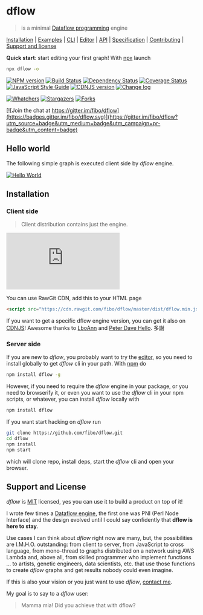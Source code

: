 # dflow

> is a minimal [Dataflow programming][dataflow-wikipedia] engine

[Installation](#installation) |
[Examples] |
[CLI] |
[Editor][editor] |
[API] |
[Specification][specification] |
[Contributing] |
[Support and license](#support-and-license)

**Quick start**: start editing your first graph! With [npx](https://www.npmjs.com/package/npx) launch

```bash
npx dflow -o
```

[![NPM version](https://badge.fury.io/js/dflow.svg)](http://badge.fury.io/js/dflow)
[![Build Status](https://travis-ci.org/fibo/dflow.svg?branch=master)](https://travis-ci.org/fibo/dflow?branch=master)
[![Dependency Status](https://david-dm.org/fibo/dflow.svg)](https://david-dm.org/fibo/dflow)
[![Coverage Status](https://coveralls.io/repos/fibo/dflow/badge.svg?branch=master)](https://coveralls.io/r/fibo/dflow?branch=master)
[![JavaScript Style Guide](https://img.shields.io/badge/code_style-standard-brightgreen.svg)](https://standardjs.com)
[![CDNJS version](https://img.shields.io/cdnjs/v/dflow.svg)](https://cdnjs.com/libraries/dflow)
[![Change log](https://img.shields.io/badge/change-log-blue.svg)](http://g14n.info/dflow/changelog)

[![Whatchers](http://g14n.info/svg/github/watchers/dflow.svg)](https://github.com/fibo/dflow/watchers) [![Stargazers](http://g14n.info/svg/github/stars/dflow.svg)](https://github.com/fibo/dflow/stargazers) [![Forks](http://g14n.info/svg/github/forks/dflow.svg)](https://github.com/fibo/dflow/network/members)

[![Join the chat at https://gitter.im/fibo/dflow](https://badges.gitter.im/fibo/dflow.svg)](https://gitter.im/fibo/dflow?utm_source=badge&utm_medium=badge&utm_campaign=pr-badge&utm_content=badge)

## Hello world

The following simple graph is executed client side by *dflow* engine.

[![Hello World](http://g14n.info/dflow/svg/hello-world.svg)][hello-world]

## Installation

### Client side

> Client distribution contains just the engine.

[![Badge size](https://badge-size.herokuapp.com/fibo/dflow/master/dist/dflow.min.js)](https://github.com/fibo/dflow/blob/master/dist/dflow.min.js)

You can use RawGit CDN, add this to your HTML page

```html
<script src="https://cdn.rawgit.com/fibo/dflow/master/dist/dflow.min.js"></script>
```

If you want to get a specific dflow engine version, you can get it also on [CDNJS]!
Awesome thanks to [LboAnn](https://github.com/extend1994) and [Peter Dave Hello](https://github.com/PeterDaveHello). 多謝

### Server side

If you are new to *dflow*, you probably want to try the [editor], so you need to install globally to get *dflow* cli in your path.
With [npm](https://npmjs.org/) do

```bash
npm install dflow -g
```

However, if you need to require the *dflow* engine in your package, or you need to browserify it, or even you want to use the *dflow* cli in your npm scripts, or whatever, you can install *dflow* locally with

```bash
npm install dflow
```

If you want start hacking on *dflow* run

```bash
git clone https://github.com/fibo/dflow.git
cd dflow
npm install
npm start
```

which will clone repo, install deps, start the *dflow* cli and open your browser.

## Support and License

*dflow* is [MIT](http://g14n.info/mit-license) licensed, yes you can use it to build a product on top of it!

I wrote few times a [Dataflow engine][dataflow-wikipedia], the first one was PNI (Perl Node Interface) and the design evolved until I could say confidently that **dflow is here to stay**.

Use cases I can think about *dflow* right now are many, but, the possibilities are I.M.H.O. outstanding: from client to server, from JavaScript to cross language, from mono-thread to graphs distributed on a network using AWS Lambda and, above all, from skilled programmer who implement functions … to artists, genetic engineers, data scientists, etc. that use those functions to create *dflow* graphs and get results nobody could even imagine.

If this is also your vision or you just want to use *dflow*, [contact me](http://g14n.info).

My goal is to say to a *dflow* user:

> Mamma mia! Did you achieve that with dflow?

[API]: http://g14n.info/dflow/api "dflow API"
[CDNJS]: https://cdnjs.com/libraries/dflow "dflow on CDNJS"
[dataflow-wikipedia]: http://en.wikipedia.org/wiki/Dataflow_programming "Dataflow programming"
[CLI]: http://g14n.info/dflow/cli "dflow CLI"
[editor]: http://g14n.info/dflow/cli#edit "dflow editor"
[Examples]: http://g14n.info/dflow/examples "dflow examples"
[specification]: http://g14n.info/dflow/specification "dflow specification"
[Contributing]: http://g14n.info/dflow/contributing "Contributing to dflow"
[hello-world]: http://g14n.info/dflow/examples/hello-world.html "Hello World"


